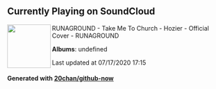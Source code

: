 ## Currently Playing on SoundCloud

[<img align="left" width="100" src="https://i1.sndcdn.com/artworks-000096323607-kvmm5m-t120x120.jpg">](https://soundcloud.com/runagroundmusic/take-me-to-church-hozier-official-cover-runaground)

RUNAGROUND - Take Me To Church - Hozier - Official Cover - RUNAGROUND

**Albums**: undefined

Last updated at 07/17/2020 17:15

#### Generated with [20chan/github-now](https://github.com/20chan/github-now)


<!--
**20chan/20chan** is a ✨ _special_ ✨ repository because its `README.md` (this file) appears on your GitHub profile.

Here are some ideas to get you started:

- 🔭 I’m currently working on ...
- 🌱 I’m currently learning ...
- 👯 I’m looking to collaborate on ...
- 🤔 I’m looking for help with ...
- 💬 Ask me about ...
- 📫 How to reach me: ...
- 😄 Pronouns: ...
- ⚡ Fun fact: ...
-->
